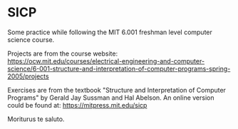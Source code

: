 # SICP
Some practice while following the MIT 6.001 freshman level computer science course.

Projects are from the course website:
https://ocw.mit.edu/courses/electrical-engineering-and-computer-science/6-001-structure-and-interpretation-of-computer-programs-spring-2005/projects

Exercises are from the textbook "Structure and Interpretation of Computer Programs" by Gerald Jay Sussman and Hal Abelson. An online version could be found at:
https://mitpress.mit.edu/sicp

Moriturus te saluto.
